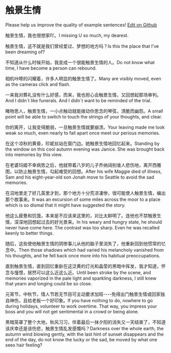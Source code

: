 # 触景生情

Please help us improve the quality of example sentences! [Edit on Github](https://github.com/jiyushe/jiyu-example-sentence-source/blob/main/chinese/chujingshengqing.md)

<p><span class="chinese">触景生情，我也很想家吖。</span><span class="english">I missing U so much, my dearest.</span></p>

<p><span class="chinese">触景生情，这不就是我们曾经爱过、梦想的地方吗？</span><span class="english">Is this the place that I've been dreaming of?</span></p>

<p><span class="chinese">不知道从什么时候开始，我变成一个很能触景生情的人。</span><span class="english">Do not know what time, I have become a person can rebound.</span></p>

<p><span class="chinese">相机咔嚓的闪耀着，许多人明显的触景生情了。</span><span class="english">Many are visibly moved, even as the cameras click and flash.</span></p>

<p><span class="chinese">一来我对葬礼没有什么好感，而来，我也担心会触景生情，又回想起那场审判。</span><span class="english">And I didn`t like funerals. And I didn`t want to be reminded of the trial.</span></p>

<p><span class="chinese">睹物思人，触景生情，一小点触动就能拨动你思念的琴弦，清脆而幽怨。</span><span class="english">A small point will be able to switch to touch the strings of your thoughts, and clear.</span></p>

<p><span class="chinese">你的离开，让我变得脆弱，一旦触景生情就要崩溃。</span><span class="english">Your leaving made me look weak so much, even nearly to fall apart once meet our perious memories.</span></p>

<p><span class="chinese">在这个凉秋的黄昏，珍妮丝站在窗门边。她触景生情地回忆起来。</span><span class="english">Standing by the window on this cool autumn evening was Janice. She was brought back into memories by this view.</span></p>

<p><span class="chinese">在老婆玛姬不幸病势之后，他就带着八岁的儿子乔纳阔别谁人悲伤地，离开西雅图，以防止触景生情，勾起难受的回想。</span><span class="english">After his wife Maggie died of illness, Sam and his eight-year-old son Jonah move to Seattle to avoid the sad memories.</span></p>

<p><span class="chinese">在沼地里走了好几英里才到，那个地方十分荒凉凄惨，很可能使人触景生情，编出那个故事来。</span><span class="english">It was an excursion of some miles across the moor to a place which is so dismal that it might have suggested the story.</span></p>

<p><span class="chinese">他这么疲惫和饥饿，本来是不应该来这里的，对比太鲜明了。连他也不禁触景生情，深深地回想起过去的好光景来。</span><span class="english">In his weary and hungry state, he should never have come here. The contrast was too sharp. Even he was recalled keenly to better things.</span></p>

<p><span class="chinese">随后，这些使他触景生情的阴惨事儿从他的脑子里消失了，他重新回到他惯常的忆念中。</span><span class="english">Then those shadows which had varied his melancholy vanished from his thoughts, and he fell back once more into his habitual preoccupations.</span></p>

<p><span class="chinese">直到触景生情，直到回忆重新在这泛黄的灯光和晶莹的黑暗中挥发，我才知道，怀念与憧憬，居然可以这么近这么近。</span><span class="english">Until been stroke by the scene, and memories vaporized in the pale light and sparkling darkness, I still knew that yearn and longing could be so close.</span></p>

<p><span class="chinese">元宵节，中秋节，情人节若无节目可主动要求加班----免得出门触景生情或回家独自神伤，且给老板一个好印象。</span><span class="english">If you have nothing to do, nowhere to go during holidays, volunteer to work overtime. That way, you impress your boss and you will not get sentimental in a crowd or being alone.</span></p>

<p><span class="chinese">黑暗笼罩了整个大地，秋风习习，伴着最后一抹夕阳的消失又一天结束了，不知道该庆幸还是该伤悲，触景生情乱发感慨吗？</span><span class="english">Darkness over the whole earth, the autumn wind blowing gently, with the last hint of sunset disappears and the end of the day, do not know the lucky or the sad, be moved by what one sees hair feeling?</span></p>

